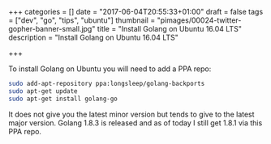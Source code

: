 +++
categories = []
date = "2017-06-04T20:55:33+01:00"
draft = false
tags = ["dev", "go", "tips", "ubuntu"]
thumbnail = "pimages/00024-twitter-gopher-banner-small.jpg"
title = "Install Golang on Ubuntu 16.04 LTS"
description = "Install Golang on Ubuntu 16.04 LTS"

+++

To install Golang on Ubuntu you will need to add a PPA repo:

```bash
sudo add-apt-repository ppa:longsleep/golang-backports
sudo apt-get update
sudo apt-get install golang-go
```

It does not give you the latest minor version but tends to give to the latest major version. Golang 1.8.3 is released and as of today I still get 1.8.1 via this PPA repo.
